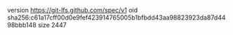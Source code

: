 version https://git-lfs.github.com/spec/v1
oid sha256:c61a17cff00d0e9fef423914765005b1bfbdd43aa98823923da87d4498bbb148
size 2447
